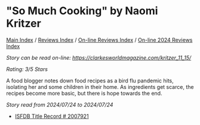 # "So Much Cooking" by Naomi Kritzer

[Main Index](../../../README.md) / [Reviews Index](../../README.md) / [On-line Reviews Index](../README.md) / [On-line 2024 Reviews Index](README.md)

*Story can be read on-line: <https://clarkesworldmagazine.com/kritzer_11_15/>*

*Rating: 3/5 Stars*

A food blogger notes down food recipes as a bird flu pandemic hits, isolating her and some children in their home. As ingredients get scarce, the recipes become more basic, but there is hope towards the end.

*Story read from 2024/07/24 to 2024/07/24*

- [ISFDB Title Record # 2007921](https://www.isfdb.org/cgi-bin/title.cgi?2007921)
